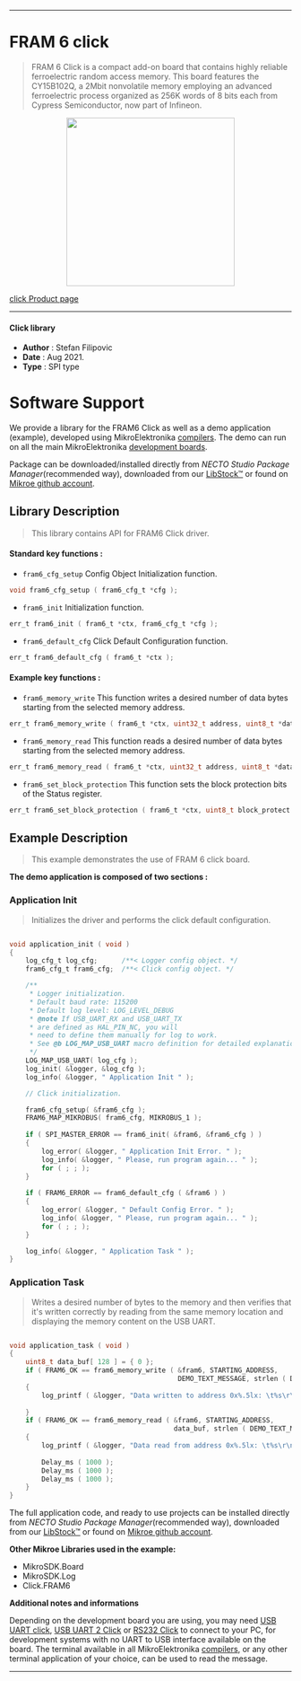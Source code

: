 
---
# FRAM 6 click

> FRAM 6 Click is a compact add-on board that contains highly reliable ferroelectric random access memory. This board features the CY15B102Q, a 2Mbit nonvolatile memory employing an advanced ferroelectric process organized as 256K words of 8 bits each from Cypress Semiconductor, now part of Infineon.

<p align="center">
  <img src="https://download.mikroe.com/images/click_for_ide/fram6_click.png" height=300px>
</p>

[click Product page](https://www.mikroe.com/fram-6-click)

---


#### Click library

- **Author**        : Stefan Filipovic
- **Date**          : Aug 2021.
- **Type**          : SPI type


# Software Support

We provide a library for the FRAM6 Click
as well as a demo application (example), developed using MikroElektronika
[compilers](https://www.mikroe.com/necto-studio).
The demo can run on all the main MikroElektronika [development boards](https://www.mikroe.com/development-boards).

Package can be downloaded/installed directly from *NECTO Studio Package Manager*(recommended way), downloaded from our [LibStock&trade;](https://libstock.mikroe.com) or found on [Mikroe github account](https://github.com/MikroElektronika/mikrosdk_click_v2/tree/master/clicks).

## Library Description

> This library contains API for FRAM6 Click driver.

#### Standard key functions :

- `fram6_cfg_setup` Config Object Initialization function.
```c
void fram6_cfg_setup ( fram6_cfg_t *cfg );
```

- `fram6_init` Initialization function.
```c
err_t fram6_init ( fram6_t *ctx, fram6_cfg_t *cfg );
```

- `fram6_default_cfg` Click Default Configuration function.
```c
err_t fram6_default_cfg ( fram6_t *ctx );
```

#### Example key functions :

- `fram6_memory_write` This function writes a desired number of data bytes starting from the selected memory address.
```c
err_t fram6_memory_write ( fram6_t *ctx, uint32_t address, uint8_t *data_in, uint16_t len );
```

- `fram6_memory_read` This function reads a desired number of data bytes starting from the selected memory address.
```c
err_t fram6_memory_read ( fram6_t *ctx, uint32_t address, uint8_t *data_out, uint16_t len );
```

- `fram6_set_block_protection` This function sets the block protection bits of the Status register.
```c
err_t fram6_set_block_protection ( fram6_t *ctx, uint8_t block_protect );
```

## Example Description

> This example demonstrates the use of FRAM 6 click board.

**The demo application is composed of two sections :**

### Application Init

> Initializes the driver and performs the click default configuration.

```c

void application_init ( void )
{
    log_cfg_t log_cfg;      /**< Logger config object. */
    fram6_cfg_t fram6_cfg;  /**< Click config object. */

    /** 
     * Logger initialization.
     * Default baud rate: 115200
     * Default log level: LOG_LEVEL_DEBUG
     * @note If USB_UART_RX and USB_UART_TX 
     * are defined as HAL_PIN_NC, you will 
     * need to define them manually for log to work. 
     * See @b LOG_MAP_USB_UART macro definition for detailed explanation.
     */
    LOG_MAP_USB_UART( log_cfg );
    log_init( &logger, &log_cfg );
    log_info( &logger, " Application Init " );

    // Click initialization.

    fram6_cfg_setup( &fram6_cfg );
    FRAM6_MAP_MIKROBUS( fram6_cfg, MIKROBUS_1 );
    
    if ( SPI_MASTER_ERROR == fram6_init( &fram6, &fram6_cfg ) )
    {
        log_error( &logger, " Application Init Error. " );
        log_info( &logger, " Please, run program again... " );
        for ( ; ; );
    }
    
    if ( FRAM6_ERROR == fram6_default_cfg ( &fram6 ) )
    {
        log_error( &logger, " Default Config Error. " );
        log_info( &logger, " Please, run program again... " );
        for ( ; ; );
    }

    log_info( &logger, " Application Task " );
}

```

### Application Task

> Writes a desired number of bytes to the memory and then verifies that it's written correctly
> by reading from the same memory location and displaying the memory content on the USB UART.

```c

void application_task ( void )
{
    uint8_t data_buf[ 128 ] = { 0 };
    if ( FRAM6_OK == fram6_memory_write ( &fram6, STARTING_ADDRESS, 
                                          DEMO_TEXT_MESSAGE, strlen ( DEMO_TEXT_MESSAGE ) ) )
    {
        log_printf ( &logger, "Data written to address 0x%.5lx: \t%s\r\n", ( uint32_t ) STARTING_ADDRESS, 
                                                                             ( char * ) DEMO_TEXT_MESSAGE );
    }
    if ( FRAM6_OK == fram6_memory_read ( &fram6, STARTING_ADDRESS, 
                                         data_buf, strlen ( DEMO_TEXT_MESSAGE ) ) )
    {
        log_printf ( &logger, "Data read from address 0x%.5lx: \t%s\r\n\n", ( uint32_t ) STARTING_ADDRESS, 
                                                                                         data_buf );
        Delay_ms ( 1000 );
        Delay_ms ( 1000 );
        Delay_ms ( 1000 );
    }
}

```

The full application code, and ready to use projects can be installed directly from *NECTO Studio Package Manager*(recommended way), downloaded from our [LibStock&trade;](https://libstock.mikroe.com) or found on [Mikroe github account](https://github.com/MikroElektronika/mikrosdk_click_v2/tree/master/clicks).

**Other Mikroe Libraries used in the example:**

- MikroSDK.Board
- MikroSDK.Log
- Click.FRAM6

**Additional notes and informations**

Depending on the development board you are using, you may need
[USB UART click](http://shop.mikroe.com/usb-uart-click),
[USB UART 2 Click](http://shop.mikroe.com/usb-uart-2-click) or
[RS232 Click](http://shop.mikroe.com/rs232-click) to connect to your PC, for
development systems with no UART to USB interface available on the board. The
terminal available in all MikroElektronika
[compilers](http://shop.mikroe.com/compilers), or any other terminal application
of your choice, can be used to read the message.

---
